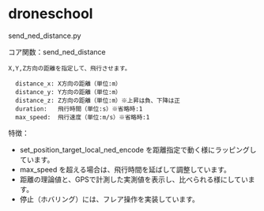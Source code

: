 # droneschool

send_ned_distance.py

  コア関数：send_ned_distance

    X,Y,Z方向の距離を指定して、飛行させます。

      distance_x: X方向の距離（単位:m）
      distance_y: Y方向の距離（単位:m）
      distance_z: Z方向の距離（単位:m）※上昇は負、下降は正
      duration:   飛行時間（単位:s）※省略時:1
      max_speed:  飛行速度（単位:m/s）※省略時:1

 特徴：
* set_position_target_local_ned_encode を距離指定で動く様にラッピングしています。
* max_speed を超える場合は、飛行時間を延ばして調整しています。
* 距離の理論値と、GPSで計測した実測値を表示し、比べられる様にしています。
* 停止（ホバリング）には、フレア操作を実装しています。
